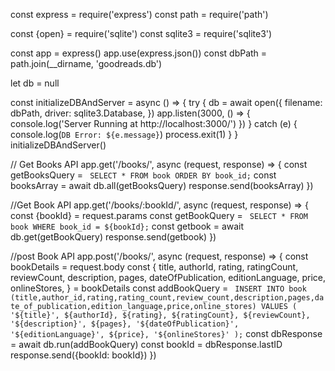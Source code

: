 const express = require('express')
const path = require('path')

const {open} = require('sqlite')
const sqlite3 = require('sqlite3')

const app = express()
app.use(express.json())
const dbPath = path.join(__dirname, 'goodreads.db')

let db = null

const initializeDBAndServer = async () => {
  try {
    db = await open({
      filename: dbPath,
      driver: sqlite3.Database,
    })
    app.listen(3000, () => {
      console.log('Server Running at http://localhost:3000/')
    })
  } catch (e) {
    console.log(`DB Error: ${e.message}`)
    process.exit(1)
  }
}
initializeDBAndServer()

// Get Books API
app.get('/books/', async (request, response) => {
  const getBooksQuery = `
    SELECT
      *
    FROM
      book
    ORDER BY
      book_id;`
  const booksArray = await db.all(getBooksQuery)
  response.send(booksArray)
})

//Get Book API
app.get('/books/:bookId/', async (request, response) => {
  const {bookId} = request.params
  const getBookQuery = `
    SELECT
        *
    FROM
        book
    WHERE
        book_id = ${bookId};`
  const getbook = await db.get(getBookQuery)
  response.send(getbook)
})

//post Book API
app.post('/books/', async (request, response) => {
  const bookDetails = request.body
  const {
    title,
    authorId,
    rating,
    ratingCount,
    reviewCount,
    description,
    pages,
    dateOfPublication,
    editionLanguage,
    price,
    onlineStores,
  } = bookDetails
  const addBookQuery = `
    INSERT INTO
      book (title,author_id,rating,rating_count,review_count,description,pages,date_of_publication,edition_language,price,online_stores)
    VALUES
      (
        '${title}',
         ${authorId},
         ${rating},
         ${ratingCount},
         ${reviewCount},
        '${description}',
         ${pages},
        '${dateOfPublication}',
        '${editionLanguage}',
         ${price},
        '${onlineStores}'
      );`
  const dbResponse = await db.run(addBookQuery)
  const bookId = dbResponse.lastID
  response.send({bookId: bookId})
})

